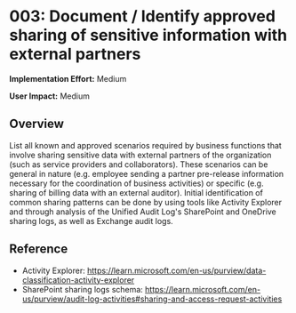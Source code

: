 # 003: Document / Identify approved sharing of sensitive information with external partners

**Implementation Effort:** Medium

**User Impact:** Medium

## Overview

List all known and approved scenarios required by business functions that involve sharing sensitive data with external partners of the organization (such as service providers and collaborators).
These scenarios can be general in nature (e.g. employee sending a partner pre-release information necessary for the coordination of business activities) or specific (e.g. sharing of billing data with an external auditor).
Initial identification of common sharing patterns can be done by using tools like Activity Explorer and through analysis of the Unified Audit Log's SharePoint and OneDrive sharing logs, as well as Exchange audit logs. 

## Reference

* Activity Explorer: https://learn.microsoft.com/en-us/purview/data-classification-activity-explorer
* SharePoint sharing logs schema: https://learn.microsoft.com/en-us/purview/audit-log-activities#sharing-and-access-request-activities

